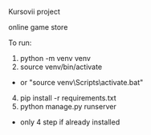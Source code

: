 Kursovii project

online game store

To run:
1. python -m venv venv
2. source venv/bin/activate
  * or "source venv\Scripts\activate.bat"
4. pip install -r requirements.txt
5. python manage.py runserver

* only 4 step if already installed 
